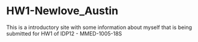 # HW1-Newlove_Austin
This is a introductory site with some information about myself that is being submitted for HW1 of IDP12 - MMED-1005-18S 

